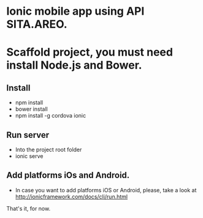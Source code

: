 # Ionic mobile app using API SITA.AREO.

# Scaffold project, you must need install Node.js and Bower.

## Install
* npm install
* bower install
* npm install -g cordova ionic

## Run server
* Into the project root folder
* ionic serve

## Add platforms iOs and Android.
* In case you want to add platforms iOS or Android, please, take a look at http://ionicframework.com/docs/cli/run.html


That's it, for now.
